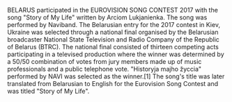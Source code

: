 BELARUS participated in the EUROVISION SONG CONTEST 2017 with the song "Story of My Life" written by Arciom Lukjanienka. The song was performed by Naviband. The Belarusian entry for the 2017 contest in Kiev, Ukraine was selected through a national final organised by the Belarusian broadcaster National State Television and Radio Company of the Republic of Belarus (BTRC). The national final consisted of thirteen competing acts participating in a televised production where the winner was determined by a 50/50 combination of votes from jury members made up of music professionals and a public telephone vote. "Historyja majho žyccia" performed by NAVI was selected as the winner.[1] The song's title was later translated from Belarusian to English for the Eurovision Song Contest and was titled "Story of My Life".

